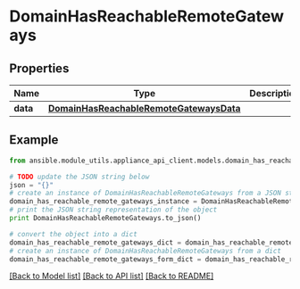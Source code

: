 # DomainHasReachableRemoteGateways


## Properties

Name | Type | Description | Notes
------------ | ------------- | ------------- | -------------
**data** | [**DomainHasReachableRemoteGatewaysData**](DomainHasReachableRemoteGatewaysData.md) |  | 

## Example

```python
from ansible.module_utils.appliance_api_client.models.domain_has_reachable_remote_gateways import DomainHasReachableRemoteGateways

# TODO update the JSON string below
json = "{}"
# create an instance of DomainHasReachableRemoteGateways from a JSON string
domain_has_reachable_remote_gateways_instance = DomainHasReachableRemoteGateways.from_json(json)
# print the JSON string representation of the object
print DomainHasReachableRemoteGateways.to_json()

# convert the object into a dict
domain_has_reachable_remote_gateways_dict = domain_has_reachable_remote_gateways_instance.to_dict()
# create an instance of DomainHasReachableRemoteGateways from a dict
domain_has_reachable_remote_gateways_form_dict = domain_has_reachable_remote_gateways.from_dict(domain_has_reachable_remote_gateways_dict)
```
[[Back to Model list]](../README.md#documentation-for-models) [[Back to API list]](../README.md#documentation-for-api-endpoints) [[Back to README]](../README.md)


